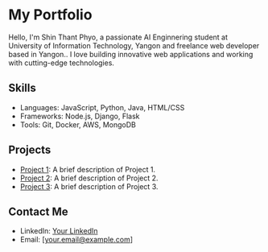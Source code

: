 # My Portfolio

Hello, I'm Shin Thant Phyo, a passionate AI Enginnering student at University of Information Technology, Yangon and freelance web developer based in Yangon.. I love building innovative web applications and working with cutting-edge technologies.

## Skills
- Languages: JavaScript, Python, Java, HTML/CSS
- Frameworks: Node.js, Django, Flask
- Tools: Git, Docker, AWS, MongoDB

## Projects
- [Project 1](https://github.com/username/project1): A brief description of Project 1.
- [Project 2](https://github.com/username/project2): A brief description of Project 2.
- [Project 3](https://github.com/username/project3): A brief description of Project 3.

## Contact Me
- LinkedIn: [Your LinkedIn](https://linkedin.com/in/username)
- Email: [your.email@example.com]
